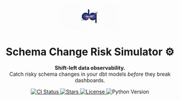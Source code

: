 <div align="center">
  <img src="https://raw.githubusercontent.com/naoufal2807/dq/main/docs/logo.png"
       alt="Schema Risk Simulator" width="180"/>

  <h1>Schema Change Risk Simulator ⚙️</h1>
  <p>
    <b>Shift-left data observability.</b><br>
    Catch risky schema changes in your dbt models <em>before</em> they break dashboards.
  </p>

  <p>
    <a href="https://github.com/naoufal2807/schema-risk-simulator/actions">
      <img src="https://img.shields.io/github/actions/workflow/status/naoufal2807/dq/schema-risk.yml?style=flat-square" alt="CI Status"/>
    </a>
    <a href="https://github.com/naoufal2807/schema-risk-simulator/stargazers">
      <img src="https://img.shields.io/github/stars/naoufal2807/dq?color=yellow&style=flat-square" alt="Stars"/>
    </a>
    <a href="LICENSE">
      <img src="https://img.shields.io/badge/license-MIT-blue.svg?style=flat-square" alt="License"/>
    </a>
    <img src="https://img.shields.io/badge/python-3.10%2B-blue?style=flat-square" alt="Python Version"/>
  </p>
</div>
